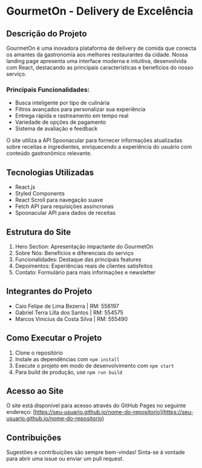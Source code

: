 # GourmetOn - Delivery de Excelência

## Descrição do Projeto

GourmetOn é uma inovadora plataforma de delivery de comida que conecta os amantes da gastronomia aos melhores restaurantes da cidade. Nossa landing page apresenta uma interface moderna e intuitiva, desenvolvida com React, destacando as principais características e benefícios do nosso serviço.

### Principais Funcionalidades:
- Busca inteligente por tipo de culinária
- Filtros avançados para personalizar sua experiência
- Entrega rápida e rastreamento em tempo real
- Variedade de opções de pagamento
- Sistema de avaliação e feedback

O site utiliza a API Spoonacular para fornecer informações atualizadas sobre receitas e ingredientes, enriquecendo a experiência do usuário com conteúdo gastronômico relevante.

## Tecnologias Utilizadas
- React.js
- Styled Components
- React Scroll para navegação suave
- Fetch API para requisições assíncronas
- Spoonacular API para dados de receitas

## Estrutura do Site
1. Hero Section: Apresentação impactante do GourmetOn
2. Sobre Nós: Benefícios e diferenciais do serviço
3. Funcionalidades: Destaque das principais features
4. Depoimentos: Experiências reais de clientes satisfeitos
5. Contato: Formulário para mais informações e newsletter

## Integrantes do Projeto

- Caio Felipe de Lima Bezerra | RM: 556197
- Gabriel Terra Lilla dos Santos | RM: 554575
- Marcos Vinicius da Costa Silva | RM: 555490

## Como Executar o Projeto

1. Clone o repositório
2. Instale as dependências com `npm install`
3. Execute o projeto em modo de desenvolvimento com `npm start`
4. Para build de produção, use `npm run build`

## Acesso ao Site

O site está disponível para acesso através do GitHub Pages no seguinte endereço:
[https://seu-usuario.github.io/nome-do-repositorio](https://seu-usuario.github.io/nome-do-repositorio)

## Contribuições

Sugestões e contribuições são sempre bem-vindas! Sinta-se à vontade para abrir uma issue ou enviar um pull request.
